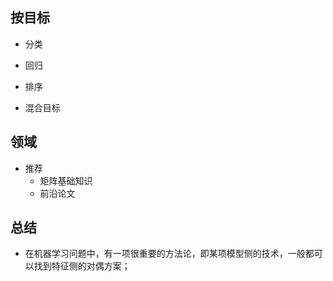 ## 按目标
- 分类

- 回归

- 排序

- 混合目标

## 领域
- 推荐
    - 矩阵基础知识
    - 前沿论文
    
## 总结
- 在机器学习问题中，有一项很重要的方法论，即某项模型侧的技术，一般都可以找到特征侧的对偶方案；
